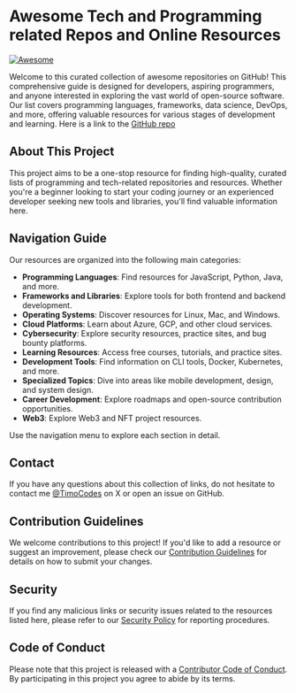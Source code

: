 # Awesome Tech and Programming related Repos and Online Resources

[![Awesome](https://awesome.re/badge.svg)](https://awesome.re)

Welcome to this curated collection of awesome repositories on GitHub! This comprehensive guide is designed for developers, aspiring programmers, and anyone interested in exploring the vast world of open-source software. Our list covers programming languages, frameworks, data science, DevOps, and more, offering valuable resources for various stages of development and learning. Here is a link to the [GitHub repo](https://github.com/TimoCodez/awesome-repos-and-resources)

## About This Project

This project aims to be a one-stop resource for finding high-quality, curated lists of programming and tech-related repositories and resources. Whether you're a beginner looking to start your coding journey or an experienced developer seeking new tools and libraries, you'll find valuable information here.

## Navigation Guide

Our resources are organized into the following main categories:

- **Programming Languages**: Find resources for JavaScript, Python, Java, and more.
- **Frameworks and Libraries**: Explore tools for both frontend and backend development.
- **Operating Systems**: Discover resources for Linux, Mac, and Windows.
- **Cloud Platforms**: Learn about Azure, GCP, and other cloud services.
- **Cybersecurity**: Explore security resources, practice sites, and bug bounty platforms.
- **Learning Resources**: Access free courses, tutorials, and practice sites.
- **Development Tools**: Find information on CLI tools, Docker, Kubernetes, and more.
- **Specialized Topics**: Dive into areas like mobile development, design, and system design.
- **Career Development**: Explore roadmaps and open-source contribution opportunities.
- **Web3**: Explore Web3 and NFT project resources.

Use the navigation menu to explore each section in detail.

## Contact

If you have any questions about this collection of links, do not hesitate to contact me [@TimoCodes](https://www.X.com/TimoCodes) on X or open an issue on GitHub.

## Contribution Guidelines

We welcome contributions to this project! If you'd like to add a resource or suggest an improvement, please check our [Contribution Guidelines](contributing.md) for details on how to submit your changes.

## Security

If you find any malicious links or security issues related to the resources listed here, please refer to our [Security Policy](security.md) for reporting procedures.

## Code of Conduct

Please note that this project is released with a [Contributor Code of Conduct](code_of_conduct.md). By participating in this project you agree to abide by its terms.